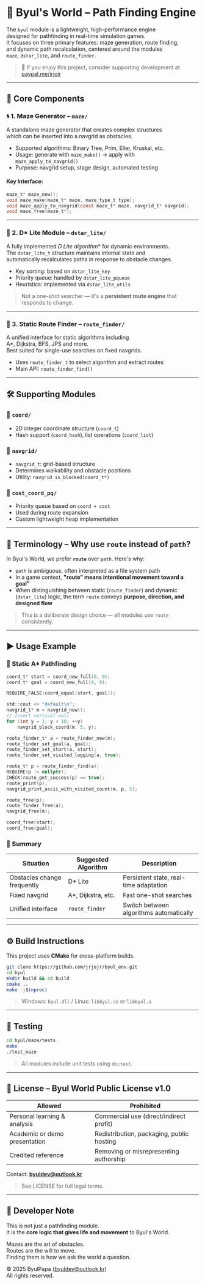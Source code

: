 # 🌟 Byul's World – Path Finding Engine

The `byul` module is a lightweight, high-performance engine  
designed for pathfinding in real-time simulation games.  
It focuses on three primary features: maze generation, route finding,  
and dynamic path recalculation, centered around the modules  
`maze`, `dstar_lite`, and `route_finder`.

> 💖 If you enjoy this project, consider supporting development at [paypal.me/jrjojr](https://paypal.me/jrjojr)

---

## 🧩 Core Components

### 🌀 1. Maze Generator – `maze/`

A standalone maze generator that creates complex structures  
which can be inserted into a navgrid as obstacles.

- Supported algorithms: Binary Tree, Prim, Eller, Kruskal, etc.
- Usage: generate with `maze_make()` → apply with `maze_apply_to_navgrid()`
- Purpose: navgrid setup, stage design, automated testing

#### Key Interface:
```c
maze_t* maze_new();
void maze_make(maze_t* maze, maze_type_t type);
void maze_apply_to_navgrid(const maze_t* maze, navgrid_t* navgrid);
void maze_free(maze_t*);
```

---

### 🧠 2. D* Lite Module – `dstar_lite/`

A fully implemented **D* Lite algorithm** for dynamic environments.  
The `dstar_lite_t` structure maintains internal state and  
automatically recalculates paths in response to obstacle changes.

- Key sorting: based on `dstar_lite_key`
- Priority queue: handled by `dstar_lite_pqueue`
- Heuristics: implemented via `dstar_lite_utils`

> Not a one-shot searcher — it's a **persistent route engine** that responds to change.

---

### 🚦 3. Static Route Finder – `route_finder/`

A unified interface for static algorithms including  
A*, Dijkstra, BFS, JPS and more.  
Best suited for single-use searches on fixed navgrids.

- Uses `route_finder_t` to select algorithm and extract routes
- Main API: `route_finder_find()`

---

## 🛠 Supporting Modules

### 📌 `coord/`
- 2D integer coordinate structure (`coord_t`)
- Hash support (`coord_hash`), list operations (`coord_list`)

### 📌 `navgrid/`
- `navgrid_t`: grid-based structure
- Determines walkability and obstacle positions
- Utility: `navgrid_is_blocked(coord_t*)`

### 📌 `cost_coord_pq/`
- Priority queue based on `coord + cost`
- Used during route expansion
- Custom lightweight heap implementation

---

## 📘 Terminology – Why use `route` instead of `path`?

In Byul's World, we prefer **`route`** over `path`. Here's why:

- `path` is ambiguous, often interpreted as a file system path
- In a game context, **"route" means intentional movement toward a goal"**
- When distinguishing between static (`route_finder`) and dynamic (`dstar_lite`) logic,
  the term `route` conveys **purpose, direction, and designed flow**

> This is a deliberate design choice — all modules use `route` consistently.

---

## ▶️ Usage Example

### 🔹 Static A* Pathfinding

```c
coord_t* start = coord_new_full(0, 0);
coord_t* goal = coord_new_full(9, 9);

REQUIRE_FALSE(coord_equal(start, goal));

std::cout << "default\n";
navgrid_t* m = navgrid_new();
// Insert vertical wall
for (int y = 1; y < 10; ++y)
    navgrid_block_coord(m, 5, y);

route_finder_t* a = route_finder_new(m);
route_finder_set_goal(a, goal);
route_finder_set_start(a, start);
route_finder_set_visited_logging(a, true);

route_t* p = route_finder_find(a);
REQUIRE(p != nullptr);
CHECK(route_get_success(p) == true);
route_print(p);
navgrid_print_ascii_with_visited_count(m, p, 5);

route_free(p);    
route_finder_free(a);
navgrid_free(m);

coord_free(start);
coord_free(goal);
```

### 🧩 Summary

| Situation | Suggested Algorithm | Description |
|----------|----------------------|-------------|
| Obstacles change frequently | D* Lite | Persistent state, real-time adaptation |
| Fixed navgrid | A*, Dijkstra, etc. | Fast one-shot searches |
| Unified interface | `route_finder` | Switch between algorithms automatically |

---

## ⚙️ Build Instructions

This project uses **CMake** for cross-platform builds.

```bash
git clone https://github.com/jrjojr/byul_env.git
cd byul
mkdir build && cd build
cmake ..
make -j$(nproc)
```

> Windows: `byul.dll` / Linux: `libbyul.so` or `libbyul.a`

---

## 🧪 Testing

```bash
cd byul/maze/tests
make
./test_maze
```

> All modules include unit tests using `doctest`.

---

## 📄 License – Byul World Public License v1.0

| Allowed                         | Prohibited                                     |
|---------------------------------|------------------------------------------------|
| Personal learning & analysis    | Commercial use (direct/indirect profit)        |
| Academic or demo presentation   | Redistribution, packaging, public hosting      |
| Credited reference              | Removing or misrepresenting authorship         |

Contact: **byuldev@outlook.kr**

> See LICENSE for full legal terms.

---

## 💬 Developer Note

This is not just a pathfinding module.  
It is the **core logic that gives life and movement** to Byul's World.

Mazes are the art of obstacles.  
Routes are the will to move.  
Finding them is how we ask the world a question.

© 2025 ByulPapa (byuldev@outlook.kr)  
All rights reserved.
